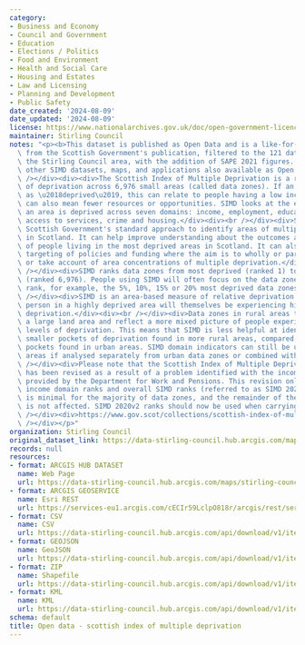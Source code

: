 ```yaml
---
category:
- Business and Economy
- Council and Government
- Education
- Elections / Politics
- Food and Environment
- Health and Social Care
- Housing and Estates
- Law and Licensing
- Planning and Development
- Public Safety
date_created: '2024-08-09'
date_updated: '2024-08-09'
license: https://www.nationalarchives.gov.uk/doc/open-government-licence/version/3/
maintainer: Stirling Council
notes: "<p><b>This dataset is published as Open Data and is a like-for-like extract\
  \ from the Scottish Government's publication, filtered to the 121 datazones within\
  \ the Stirling Council area, with the addition of SAPE 2021 figures. We have published\
  \ other SIMD datasets, maps, and applications also available as Open Data.</b><div><br\
  \ /></div><div><div>The Scottish Index of Multiple Deprivation is a relative measure\
  \ of deprivation across 6,976 small areas (called data zones). If an area is identified\
  \ as \u2018deprived\u2019, this can relate to people having a low income but it\
  \ can also mean fewer resources or opportunities. SIMD looks at the extent to which\
  \ an area is deprived across seven domains: income, employment, education, health,\
  \ access to services, crime and housing.</div><div><br /></div><div>SIMD is the\
  \ Scottish Government's standard approach to identify areas of multiple deprivation\
  \ in Scotland. It can help improve understanding about the outcomes and circumstances\
  \ of people living in the most deprived areas in Scotland. It can also allow effective\
  \ targeting of policies and funding where the aim is to wholly or partly tackle\
  \ or take account of area concentrations of multiple deprivation.</div><div><br\
  \ /></div><div>SIMD ranks data zones from most deprived (ranked 1) to least deprived\
  \ (ranked 6,976). People using SIMD will often focus on the data zones below a certain\
  \ rank, for example, the 5%, 10%, 15% or 20% most deprived data zones in Scotland.</div><div><br\
  \ /></div><div>SIMD is an area-based measure of relative deprivation: not every\
  \ person in a highly deprived area will themselves be experiencing high levels of\
  \ deprivation.</div><div><br /></div><div>Data zones in rural areas tend to cover\
  \ a large land area and reflect a more mixed picture of people experiencing different\
  \ levels of deprivation. This means that SIMD is less helpful at identifying the\
  \ smaller pockets of deprivation found in more rural areas, compared to the larger\
  \ pockets found in urban areas. SIMD domain indicators can still be useful in rural\
  \ areas if analysed separately from urban data zones or combined with other data.</div><div><br\
  \ /></div><div>Please note that the Scottish Index of Multiple Deprivation 2020\
  \ has been revised as a result of a problem identified with the income domain ranks\
  \ provided by the Department for Work and Pensions. This revision only affects the\
  \ income domain ranks and overall SIMD ranks (referred to as SIMD 2020v2). The impact\
  \ is minimal for the majority of data zones, and the remainder of the SIMD 2020\
  \ is not affected. SIMD 2020v2 ranks should now be used when carrying out any analyses.</div></div><div><br\
  \ /></div><div>https://www.gov.scot/collections/scottish-index-of-multiple-deprivation-2020/<br\
  \ /></div></p>"
organization: Stirling Council
original_dataset_link: https://data-stirling-council.hub.arcgis.com/maps/stirling-council::open-data-scottish-index-of-multiple-deprivation
records: null
resources:
- format: ARCGIS HUB DATASET
  name: Web Page
  url: https://data-stirling-council.hub.arcgis.com/maps/stirling-council::open-data-scottish-index-of-multiple-deprivation
- format: ARCGIS GEOSERVICE
  name: Esri REST
  url: https://services-eu1.arcgis.com/cECIr59LclpO818r/arcgis/rest/services/open_data_scottish_index_of_multiple_deprivation/FeatureServer/0
- format: CSV
  name: CSV
  url: https://data-stirling-council.hub.arcgis.com/api/download/v1/items/96239c62143d47a58aaab58e1715af22/csv?layers=0
- format: GEOJSON
  name: GeoJSON
  url: https://data-stirling-council.hub.arcgis.com/api/download/v1/items/96239c62143d47a58aaab58e1715af22/geojson?layers=0
- format: ZIP
  name: Shapefile
  url: https://data-stirling-council.hub.arcgis.com/api/download/v1/items/96239c62143d47a58aaab58e1715af22/shapefile?layers=0
- format: KML
  name: KML
  url: https://data-stirling-council.hub.arcgis.com/api/download/v1/items/96239c62143d47a58aaab58e1715af22/kml?layers=0
schema: default
title: Open data - scottish index of multiple deprivation
---
```

